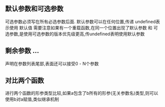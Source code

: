 ## 默认参数和可选参数
可选参数必须写在所有必选参数后面.
默认参数可以在任何位置,传递 undefined表示使用 默认值
需要注意如果有一个重载函数,在同一个位置出现了默认参数 和 可选参数,是使用可选参数的版本优先级更高,传undefined表明使用默认参数

## 剩余参数 ...
声明在参数列表尾部,表面还可以接受0 - N个参数

## 对比两个函数
进行两个函数的形参类型比较,如果a包含了b所有的形参(无关参数名)类型,则可以使用b对a赋值,类似继承机制